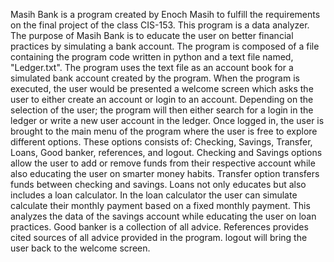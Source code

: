 Masih Bank is a program created by Enoch Masih to fulfill the requirements on the final project of the class CIS-153. 
This program is a data analyzer. 
The purpose of Masih Bank is to educate the user on better financial practices by simulating a bank account.
The program is composed of a file containing the program code written in python and a text file named, "Ledger.txt".
The program uses the text file as an account book for a simulated bank account created by the program.
When the program is executed, the user would be presented a welcome screen which asks the user to either create an account or login to an account. 
Depending on the selection of the user; the program will then either search for a login in the ledger or write a new user account in the ledger.
Once logged in, the user is brought to the main menu of the program where the user is free to explore different options.
These options consists of: Checking, Savings, Transfer, Loans, Good banker, references, and logout.
Checking and Savings options allow the user to add or remove funds from their respective account while also educating the user on smarter money habits.
Transfer option transfers funds between checking and savings.
Loans not only educates but also includes a loan calculator.
In the loan calculator the user can simulate calculate their monthly payment based on a fixed monthly payment.
This analyzes the data of the savings account while educating the user on loan practices.
Good banker is a collection of all advice.
References provides cited sources of all advice provided in the program.
logout will bring the user back to the welcome screen.
